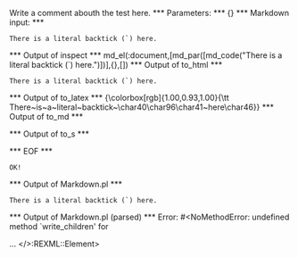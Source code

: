 Write a comment abouth the test here.
*** Parameters: ***
{}
*** Markdown input: ***

``There is a literal backtick (`) here.``


*** Output of inspect ***
md_el(:document,[md_par([md_code("There is a literal backtick (`) here.")])],{},[])
*** Output of to_html ***
<p><code>There is a literal backtick (`) here.</code></p>
*** Output of to_latex ***
{\colorbox[rgb]{1.00,0.93,1.00}{\tt There~is~a~literal~backtick~\char40\char96\char41~here\char46}}
*** Output of to_md ***

*** Output of to_s ***

*** EOF ***



	OK!



*** Output of Markdown.pl ***
<p><code>There is a literal backtick (`) here.</code></p>

*** Output of Markdown.pl (parsed) ***
Error: #<NoMethodError: undefined method `write_children' for <div> ... </>:REXML::Element>
